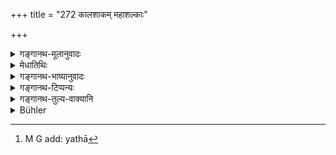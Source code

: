 +++
title = "272 कालशाकम् महाशल्काः"

+++

<details><summary>गङ्गानथ-मूलानुवादः</summary>

The “Kālaśāka,” the porcupine, the meat of the rhinoceros and the red goat, and honey serve for endless time; as also all kinds ok her mit’s food.—(272)
</details>

<details><summary>मेधातिथिः</summary>

**कालशाकं** विशिष्टशाकं प्रसिद्धम् । कृष्णे वास्तुकभेदे वा ।[^४८८] महाशल्काः शल्यका उच्यन्ते । <u>अन्ये</u> तु मत्स्यान् सशल्कान् आहुः । **खड्गो** गण्डकः । **लोहः** कृष्णश् छागः सर्वरक्तश् च । तथा पुराणम्- 


[^४८८]:
     M G add: yathā

- कृष्णश् छागस् तथा रक्त आनन्त्यायैव कल्पते ।

लोहशब्दो वर्णलक्षणया तद्वर्णयुक्ते छागे वर्तते । अयःकृष्णं ताम्रं लोहितं उभयत्रापि लोहशब्दः प्रयुज्यते । यद्य् अपि चैष वर्णो मेषादिष्व् अपि संभवति तथापि स्मृत्यन्तरप्रसिद्ध्या छाग एव गृह्यत इति व्याचक्षते । <u>अन्ये</u> तु शकुनिर् लोहितपृष्ठः नामैकदेशेन, देवदत्तो दत्त इतिवत्, प्रतिपाद्यत इत्य् आहुः । समाचारश् चोभयत्राप्य् अन्वेष्यः । **मधु** माक्षिकम् । सर्वत्रात्र प्रीत्यतिशयोत्पत्तिर् विवक्षिता, न तु यथाश्रुत एव कालः । तथा हि द्वादशवर्षाण्य् अकरणं स्यात् । तत्र विरुध्येत "पित्र्यम् आ निधनात् कार्यम्" (म्ध् ३.२६९) इति ॥ ३.२६२ ॥
</details>

<details><summary>गङ्गानथ-भाष्यानुवादः</summary>

‘*Kālaśāka*’—is a well-known variety of vegetable; applying to the darker variety of the ‘*Vāstūka*.’

‘*Mahāśalka*’ stands for the porcupine. Others have explained it as standing for a special kind of fish.

‘*Khaḍga*’—Rhinoceros.

‘*Loha*’—the black goat, or one whiçh is *red* all over. Says the
*Purāṇa*—‘the red goat, and the black one, serve for endless time.’
Though the term ‘*loha*’ denotes the *colour*, it indirectly indicates the goat having that colour. The term ‘*loha*’ is used in the sense of ‘black’ as well as ‘red’—being applied to iron, which is black, as also to *copper* which is red. Though this variety of colour is found in sheep and other animals also, yet, on the strength of other *Smṛtis*, it has been explained here as standing for the *goat* only.

Others, however, have explained the term ‘*loha*’ as standing for the bird, called ‘*lohapṛṣṭha*,’ the Heron; which is mentioned by means of a part of the name only. Just as Devadatta is often spoken of as simply ‘Datta.’

It is necessary to find the support of usage in the case of both these explanations.

‘*Honey*’—that collected by bees.

In the case of all the things mentioned in the present contest, all that is meant is the *great satisfaction* produced by the offerings; and stress is not meant to be laid upon the exact period of time mentioned in each case. If this were really meant, then one might be justified in omitting the performance of *Śrāddhas* for twelve years; and this would be contrary to what has been declared, to the effect that ‘Rites in honour of the Pitṛs should be performed till death.’ (Verse 279).—(272)
</details>

<details><summary>गङ्गानथ-टिप्पन्यः</summary>

‘*Kālaśāka*’—Buhler has misread Medhātithi; there is no such expression in Medhātithi as ‘*Kṛṣṇavāsudeva*’; the word used is *Kṛṣṇe vāstukabhede*, which means ‘the darker variety of the *vāstuka* herb’. According to Nandana, it stands for the ‘Black
*neem*’.—*Parāśaramādhava* (Ācāra, p. 706) quoting the verse, explains
it as ‘well known in the northern country’.

‘*Mahāśalka*’—Medhātithi explains this as ‘*śalyakā*’, ‘the porcupine’, or (according to ‘others’, a *kind of fish*). \[Medhātithi says nothing as to ‘others’ *reading ‘saśalkhān*’\].—*Parāśaramādhava* explains it as ‘a particular kind of fish’;—‘*loha*’ as ‘the red-coloured goat’—and ‘*munyanna*’ as ‘*Nīvāra* and the like’.

This verse is quoted in *Hemādri* (Śrāddha, pp. 541 and 586);—in
*Śrāddhakriyākaumudī* (p. 14), which says that according to the
‘ancients’, ‘*mahāśalka*’ stands for the *Rohita* fish;—and in
*Gadādharapaddhati* (Kāla, p. 536).
</details>

<details><summary>गङ्गानथ-तुल्य-वाक्यानि</summary>

*Āpastamba-Dharmasūtra* (2.17.1-3).—‘For endless time, with the meat of
the rhinoceros; so also with the meat of the Śātabali fish, and that of the old goat.’

*Viṣṇu* (80.23-24).—‘Here is the song sung by the Pitṛs—Kālaśāka,
porcupine, the meat of the old goat, and the rhinoceros without horns,—these we eat constantly.’

*Yājñavalkya* (1.260).—‘The meat of the rhinoceros, the porcupine,
honey, hermit’s food, meat of the red goat, Mahāśāka, and the meat of the old goat.’
</details>

<details><summary>Bühler</summary>

272	The (vegetable called) Kalasaka, (the fish called) Mahasalka, the flesh of a rhinoceros and that of a red goat, and all kinds of food eaten by hermits in the forest serve for an endless time.
</details>
